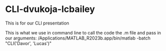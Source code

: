 # CLI-dvukoja-lcbailey
This is for our CLI presentation

This is what we use in command line to call the code the .m file and pass in our arguments:
/Applications/MATLAB_R2023b.app/bin/matlab -batch "CLI('Davor', 'Lucas')"
